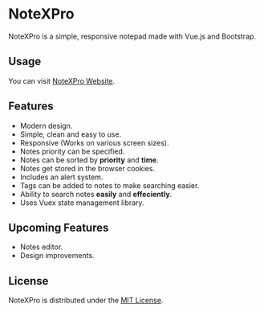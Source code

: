 # NoteXPro

NoteXPro is a simple, responsive notepad made with Vue.js and Bootstrap.

## Usage

You can visit [NoteXPro Website](https://notexpro-ameer-taweel.firebaseapp.com/ "NoteXPro Website").

## Features

* Modern design.
* Simple, clean and easy to use.
* Responsive (Works on various screen sizes).
* Notes priority can be specified.
* Notes can be sorted by **priority** and **time**.
* Notes get stored in the browser cookies.
* Includes an alert system.
* Tags can be added to notes to make searching easier.
* Ability to search notes **easily** and **effeciently**.
* Uses Vuex state management library.

## Upcoming Features

* Notes editor.
* Design improvements.

## License

NoteXPro is distributed under the [MIT License](https://github.com/AmeerTaweel/note-x-pro/blob/master/LICENSE.md).
